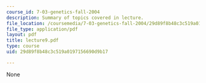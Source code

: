 ```yaml
---
course_id: 7-03-genetics-fall-2004
description: Summary of topics covered in lecture.
file_location: /coursemedia/7-03-genetics-fall-2004/29d89f8b48c3c519a0197156690d9b17_lecture9.pdf
file_type: application/pdf
layout: pdf
title: lecture9.pdf
type: course
uid: 29d89f8b48c3c519a0197156690d9b17

---
```

None